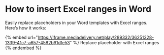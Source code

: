# How to insert Excel ranges in Word

Easily replace placeholders in your Word templates with Excel ranges. Here’s how it works:

{% embed url="https://iframe.mediadelivery.net/play/289332/36251328-1339-41c7-a657-4582b91dfe53" %}
Replace placeholder with Excel ranges
{% endembed %}
